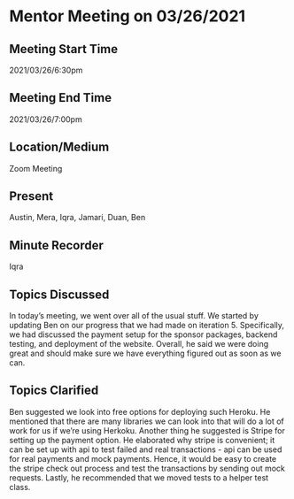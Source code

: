 # Mentor Meeting on 03/26/2021

## Meeting Start Time
2021/03/26/6:30pm

## Meeting End Time
2021/03/26/7:00pm

## Location/Medium
Zoom Meeting

## Present
Austin, Mera, Iqra, Jamari, Duan, Ben

## Minute Recorder
Iqra

## Topics Discussed
In today’s meeting, we went over all of the usual stuff. We started by updating Ben on our progress that we had made on iteration 5. Specifically, we had discussed the payment setup for the sponsor packages, backend testing, and deployment of the website. Overall, he said we were doing great and should make sure we have everything figured out as soon as we can.

## Topics Clarified
Ben suggested we look into free options for deploying such Heroku. He mentioned that there are many libraries we can look into that will do a lot of work for us if we’re using Herkoku.  Another thing he suggested is Stripe for setting up the payment option. He elaborated why stripe is convenient; it can be set up with api to test failed and real transactions - api can be used for real payments and mock payments. Hence, it would be easy to create the stripe check out process and test the transactions by sending out mock requests. Lastly, he recommended that we moved tests to a helper test class.
